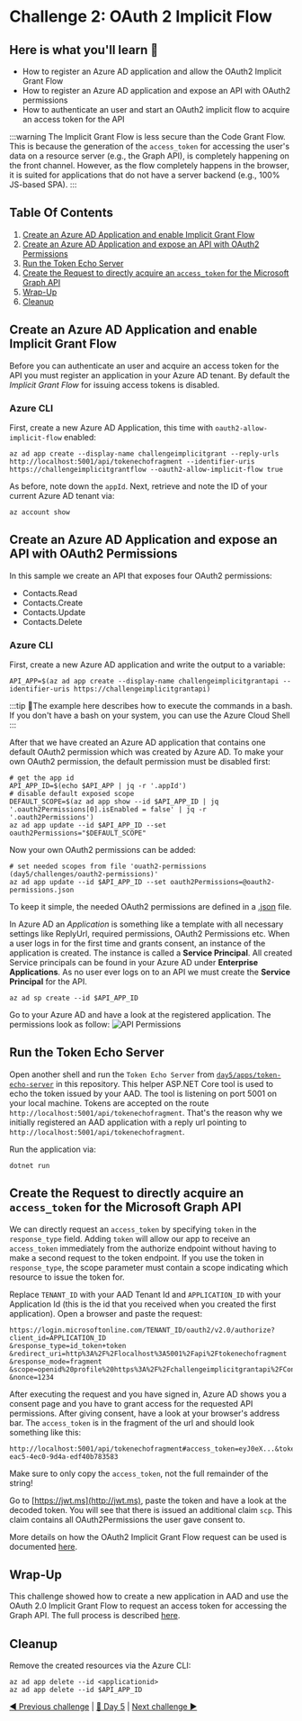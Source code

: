 # Challenge 2: OAuth 2 Implicit Flow

## Here is what you'll learn 🎯

- How to register an Azure AD application and allow the OAuth2 Implicit Grant Flow
- How to register an Azure AD application and expose an API with OAuth2 permissions
- How to authenticate an user and start an OAuth2 implicit flow to acquire an access token for the API

:::warning
The Implicit Grant Flow is less secure than the Code Grant Flow. This is because the generation of the `access_token` for accessing the user's data on a resource server (e.g., the Graph API), is completely happening on the front channel. However, as the flow completely happens in the browser, it is suited for applications that do not have a server backend (e.g., 100% JS-based SPA).
:::

## Table Of Contents

1. [Create an Azure AD Application and enable Implicit Grant Flow](#create-an-azure-ad-application-and-enable-implicit-grant-flow)
2. [Create an Azure AD Application and expose an API with OAuth2 Permissions](#create-an-azure-ad-application-and-expose-an-api-with-oauth2-permissions)
3. [Run the Token Echo Server](#run-the-token-echo-server)
4. [Create the Request to directly acquire an `access_token` for the Microsoft Graph API](#create-the-request-to-directly-acquire-an-access-token-for-the-microsoft-graph-api)
5. [Wrap-Up](#wrap-up)
6. [Cleanup](#cleanup)

## Create an Azure AD Application and enable Implicit Grant Flow

Before you can authenticate an user and acquire an access token for the API you must register an application in your Azure AD tenant.
By default the _Implicit Grant Flow_ for issuing access tokens is disabled.

### Azure CLI

First, create a new Azure AD Application, this time with `oauth2-allow-implicit-flow` enabled:

```shell
az ad app create --display-name challengeimplicitgrant --reply-urls http://localhost:5001/api/tokenechofragment --identifier-uris https://challengeimplicitgrantflow --oauth2-allow-implicit-flow true
```

As before, note down the `appId`. Next, retrieve and note the ID of your current Azure AD tenant via:

```shell
az account show
```

## Create an Azure AD Application and expose an API with OAuth2 Permissions

In this sample we create an API that exposes four OAuth2 permissions:

- Contacts.Read
- Contacts.Create
- Contacts.Update
- Contacts.Delete

### Azure CLI

First, create a new Azure AD application and write the output to a variable:

```shell
API_APP=$(az ad app create --display-name challengeimplicitgrantapi --identifier-uris https://challengeimplicitgrantapi)
```

:::tip
📝The example here describes how to execute the commands in a bash. If you don't have a bash on your system, you can use the Azure Cloud Shell
:::

After that we have created an Azure AD application that contains one default OAuth2 permission which was created by Azure AD.
To make your own OAuth2 permission, the default permission must be disabled first:

```shell
# get the app id
API_APP_ID=$(echo $API_APP | jq -r '.appId')
# disable default exposed scope
DEFAULT_SCOPE=$(az ad app show --id $API_APP_ID | jq '.oauth2Permissions[0].isEnabled = false' | jq -r '.oauth2Permissions')
az ad app update --id $API_APP_ID --set oauth2Permissions="$DEFAULT_SCOPE"
```

Now your own OAuth2 permissions can be added:

```shell
# set needed scopes from file 'ouath2-permissions (day5/challenges/oauth2-permissions)'
az ad app update --id $API_APP_ID --set oauth2Permissions=@oauth2-permissions.json
```

To keep it simple, the needed OAuth2 permissions are defined in a [.json](oauth2-permissions.json) file.

In Azure AD an _Application_ is something like a template with all necessary settings like ReplyUrl, required permissions, OAuth2 Permissions etc.
When a user logs in for the first time and grants consent, an instance of the application is created. The instance is called a **Service Principal**.
All created Service principals can be found in your Azure AD under **Enterprise Applications**.
As no user ever logs on to an API we must create the **Service Principal** for the API.

```shell
az ad sp create --id $API_APP_ID
```

Go to your Azure AD and have a look at the registered application. The permissions look as follow:
![API Permissions](./images/../images/api-premissions.png)

## Run the Token Echo Server

Open another shell and run the `Token Echo Server` from [`day5/apps/token-echo-server`](../apps/token-echo-server) in this repository. This helper ASP.NET Core tool is used to echo the token issued by your AAD. The tool is listening on port 5001 on your local machine. Tokens are accepted on the route `http://localhost:5001/api/tokenechofragment`. That's the reason why we initially registered an AAD application with a reply url pointing to `http://localhost:5001/api/tokenechofragment`.

Run the application via:

```shell
dotnet run
```

## Create the Request to directly acquire an `access_token` for the Microsoft Graph API

We can directly request an `access_token` by specifying `token` in the `response_type` field. Adding `token` will allow our app to receive an `access_token` immediately from the authorize endpoint without having to make a second request to the token endpoint. If you use the token in `response_type`, the scope parameter must contain a scope indicating which resource to issue the token for.

Replace `TENANT_ID` with your AAD Tenant Id and `APPLICATION_ID` with your Application Id (this is the id that you received when you created the first application). Open a browser and paste the request:

```http
https://login.microsoftonline.com/TENANT_ID/oauth2/v2.0/authorize?
client_id=APPLICATION_ID
&response_type=id_token+token
&redirect_uri=http%3A%2F%2Flocalhost%3A5001%2Fapi%2Ftokenechofragment
&response_mode=fragment
&scope=openid%20profile%20https%3A%2F%2Fchallengeimplicitgrantapi%2FContacts.Read%20https%3A%2F%2Fchallengeimplicitgrantapi%2FContacts.Create%20https%3A%2F%2Fchallengeimplicitgrantapi%2FContacts.Update%20https%3A%2F%2Fchallengeimplicitgrantapi%2FContacts.Delete
&nonce=1234
```

After executing the request and you have signed in, Azure AD shows you a consent page and you have to grant access for the requested API permissions.
After giving consent, have a look at your browser's address bar. The `access_token` is in the fragment of the url and should look something like this:

```http
http://localhost:5001/api/tokenechofragment#access_token=eyJ0eX...&token_type=Bearer&expires_in=3599&scope=openid+profile+User.Read+email&id_token=eyJ0eXAiOi...&session_state=0f76c823-eac5-4ec0-9d4a-edf40b783583
```

Make sure to only copy the `access_token`, not the full remainder of the string!

Go to [https://jwt.ms](http://jwt.ms), paste the token and have a look at the decoded token. You will see that there is issued an additional claim `scp`. This claim contains all OAuth2Permissions the user gave consent to.

More details on how the OAuth2 Implicit Grant Flow request can be used is documented [here](https://docs.microsoft.com/en-us/azure/active-directory/develop/v2-oauth2-implicit-grant-flow#send-the-sign-in-request).

## Wrap-Up

This challenge showed how to create a new application in AAD and use the OAuth 2.0 Implicit Grant Flow to request an access token for accessing the Graph API. The full process is described [here](https://docs.microsoft.com/en-us/azure/active-directory/develop/v2-oauth2-implicit-grant-flow).

## Cleanup

Remove the created resources via the Azure CLI:

```shell
az ad app delete --id <applicationid>
az ad app delete --id $API_APP_ID
```

[◀ Previous challenge](./challenge-1.md) | [🔼 Day 5](../README.md) | [Next challenge ▶](./challenge-3.md)

